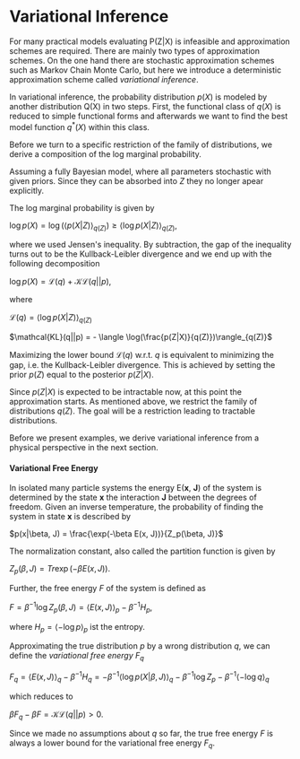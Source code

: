 # Variational Inference

For many practical models evaluating P(Z|X) is infeasible and approximation schemes are required. There are mainly two types of approximation schemes. On the one hand there are stochastic approximation schemes such as Markov Chain Monte Carlo, but here we introduce a deterministic approximation scheme called *variational inference*. 

In variational inference, the probability distribution $p(X)$ is modeled by another distribution Q(X) in two steps. First, the functional class of $q(X)$ is reduced to simple functional forms and afterwards we want to find the best model function $q^*(X)$ within this class.

Before we turn to a specific restriction of the family of distributions, we derive a composition of the log marginal probability.

Assuming a fully Bayesian model, where all parameters stochastic with given priors. Since they can be absorbed into $Z$ they no longer apear explicitly.

The log marginal probability is given by

$\log p(X) = \log \left( \langle p(X|Z) \rangle_{q(Z)}\right) \ge \langle \log p(X|Z) \rangle_{q(Z)}$,

where we used Jensen's inequality. By subtraction, the gap of the inequality turns out to be the Kullback-Leibler divergence and we end up with the following decomposition 

$\log p(X) = \mathcal L (q) + \mathcal{KL}(q||p)$,

where

$\mathcal L (q) = \langle \log p(X|Z) \rangle_{q(Z)}$

$\mathcal{KL}(q||p) = - \langle \log(\frac{p(Z|X)}{q(Z)})\rangle_{q(Z)}$

Maximizing the lower bound $\mathcal L(q)$ w.r.t. $q$ is equivalent to minimizing the gap, i.e. the Kullback-Leibler divergence. This is achieved by setting the prior $p(Z)$ equal to the posterior $p(Z|X)$.

Since $p(Z|X)$ is expected to be intractable now, at this point the approximation starts. As mentioned above, we restrict the family of distributions $q(Z)$. The goal will be a restriction leading to tractable distributions.

Before we present examples, we derive variational inference from a physical perspective in the next section.

#### Variational Free Energy

In isolated many particle systems the energy E(**x**, **J**) of the system is determined by the state **x** the interaction **J** between the degrees of freedom. Given an inverse temperature, the probability of finding the system in state **x** is described by

$p(x|\beta, J) = \frac{\exp(-\beta E(x, J))}{Z_p(\beta, J)}$

The normalization constant, also called the partition function is given by

$Z_p(\beta, J) = Tr \exp(- \beta E(x,J))$.

Further, the free energy $F$ of the system is defined as

$F = \beta^{-1} \log Z_p(\beta, J) = \langle E(x, J) \rangle_p - \beta^{-1} H_p$,

where $H_p = \langle -\log p \rangle_p$ ist the entropy.

Approximating the true distribution $p$ by a wrong distribution $q$, we can define the *variational free energy* $F_q$

$F_q = \langle E(x, J) \rangle_q - \beta^{-1} H_q = - \beta^{-1} \langle \log p(X| \beta, J) \rangle_q - \beta^{-1} \log Z_p  - \beta^{-1} \langle -\log q \rangle_q$

which reduces to

$\beta F_q - \beta F = \mathcal {KL} (q || p) > 0$.

Since we made no assumptions about $q$ so far, the true free energy $F$ is always a lower bound for the variational free energy $F_q$.
